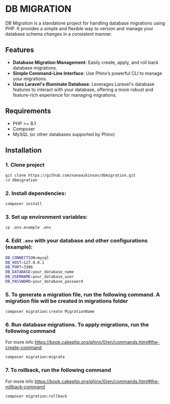 # DB MIGRATION

DB Migration is a standalone project for handling database migrations using PHP. It provides a simple and flexible way to version and manage your database schema changes in a consistent manner.

## Features

- **Database Migration Management**: Easily create, apply, and roll back database migrations.
- **Simple Command-Line Interface**: Use Phinx’s powerful CLI to manage your migrations.
- **Uses Laravel's Illuminate Database**: Leverages Laravel's database features to interact with your database, offering a more robust and feature-rich experience for managing migrations.

## Requirements

- PHP >= 8.1
- Composer
- MySQL (or other databases supported by Phinx)

## Installation

### 1. Clone project

```bash
git clone https://github.com/nanaaikinson/dbmigration.git
cd dbmigration
```

### 2. Install dependencies:

```bash
composer install
```

### 3. Set up environment variables:

```bash
cp .env.example .env
```

### 4. Edit `.env` with your database and other configurations (example):

```bash
DB_CONNECTION=mysql
DB_HOST=127.0.0.1
DB_PORT=3306
DB_DATABASE=your_database_name
DB_USERNAME=your_database_user
DB_PASSWORD=your_database_password
```

### 5. To generate a migration file, run the following command. A migration file will be created in migrations folder

```bash
composer migration:create MigrationName
```

### 6. Run database migrations. To apply migrations, run the following command

For more info
<a href="https://book.cakephp.org/phinx/0/en/commands.html#the-create-command">https://book.cakephp.org/phinx/0/en/commands.html#the-create-command</a>

```bash
composer migration:migrate
```

### 7. To rollback, run the following command

For more info
<a href="https://book.cakephp.org/phinx/0/en/commands.html#the-rollback-command">https://book.cakephp.org/phinx/0/en/commands.html#the-rollback-command</a>

```bash
composer migration:rollback
```
